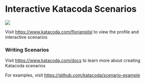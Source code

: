 # Interactive Katacoda Scenarios

[![](http://shields.katacoda.com/katacoda/florianpilsl/count.svg)](https://www.katacoda.com/florianpilsl "Get your profile on Katacoda.com")

Visit https://www.katacoda.com/florianpilsl to view the profile and interactive scenarios

### Writing Scenarios
Visit https://www.katacoda.com/docs to learn more about creating Katacoda scenarios

For examples, visit https://github.com/katacoda/scenario-example
